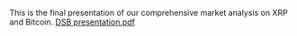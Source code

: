 This is the final presentation of our comprehensive market analysis on XRP and Bitcoin. [DSB presentation.pdf](https://github.com/user-attachments/files/20032434/DSB.presentation.pdf)
